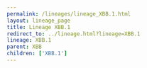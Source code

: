 ```yaml
---
permalink: /lineages/lineage_XBB.1.html
layout: lineage_page
title: Lineage XBB.1
redirect_to: ../lineage.html?lineage=XBB.1
lineage: XBB.1
parent: XBB
children: ['XBB.1']
---
```

